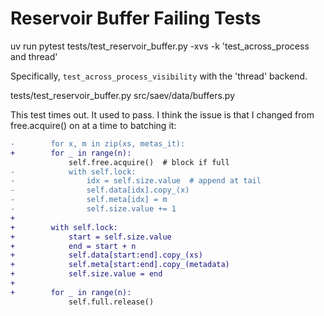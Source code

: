 # Reservoir Buffer Failing Tests

uv run pytest tests/test_reservoir_buffer.py -xvs -k 'test_across_process and thread'

Specifically, `test_across_process_visibility` with the 'thread' backend.

tests/test_reservoir_buffer.py
src/saev/data/buffers.py

This test times out.
It used to pass.
I think the issue is that I changed from free.acquire() on at a time to batching it:

```diff
-        for x, m in zip(xs, metas_it):
+        for _ in range(n):
             self.free.acquire()  # block if full
-            with self.lock:
-                idx = self.size.value  # append at tail
-                self.data[idx].copy_(x)
-                self.meta[idx] = m
-                self.size.value += 1
+
+        with self.lock:
+            start = self.size.value
+            end = start + n
+            self.data[start:end].copy_(xs)
+            self.meta[start:end].copy_(metadata)
+            self.size.value = end
+
+        for _ in range(n):
             self.full.release()
```
